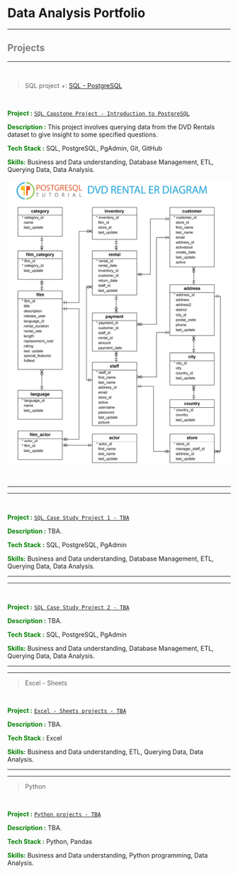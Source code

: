 # Data Analysis Portfolio


---

## <span style="color:grey"> Projects </span>
---


<br>

> SQL project +: [SQL - PostgreSQL](sql-projects)


<br>

<span style="color:green"> __Project :__  </span> [`SQL Capstone Project - Introduction to PostgreSQL`](sql-projects/sql-capstone-project)


<span style="color:green"> __Description :__   </span> This project involves querying data from the DVD Rentals dataset to give insight to some specified questions.

<span style="color:green">  __Tech Stack :__  </span> SQL, PostgreSQL, PgAdmin, Git, GitHub

<span style="color:green"> __Skills:__  </span>  Business and Data understanding, Database Management, ETL, Querying Data, Data Analysis.


<p align="center">

<div style="text-align:center"><img src="images\postgresql-sample-database-diagram.png" /></div>

</p>


<br>


---
---


<br>

<span style="color:green"> __Project :__  </span> [`SQL Case Study Project 1 - TBA`](sql-projects/sql-case-studies-24)


<span style="color:green"> __Description :__   </span> TBA.

<span style="color:green">  __Tech Stack :__  </span> SQL, PostgreSQL, PgAdmin


<span style="color:green"> __Skills:__  </span>  Business and Data understanding, Database Management, ETL, Querying Data, Data Analysis.

---
---

<br>

<span style="color:green"> __Project :__  </span> [`SQL Case Study Project 2 - TBA`](sql-projects/sql-case-studies-24)


<span style="color:green"> __Description :__   </span> TBA.

<span style="color:green">  __Tech Stack :__  </span> SQL, PostgreSQL, PgAdmin


<span style="color:green"> __Skills:__  </span>  Business and Data understanding, Database Management, ETL, Querying Data, Data Analysis.

---
---


> Excel - Sheets



<br>

<span style="color:green"> __Project :__  </span> [`Excel - Sheets projects - TBA`](excel-sheets-projects)


<span style="color:green"> __Description :__   </span> TBA.

<span style="color:green">  __Tech Stack :__  </span> Excel

<span style="color:green"> __Skills:__  </span>  Business and Data understanding,  ETL, Querying Data, Data Analysis.


---
---


> Python

<br>

<span style="color:green"> __Project :__  </span> [`Python projects - TBA`](python-projects)


<span style="color:green"> __Description :__   </span> TBA.

<span style="color:green">  __Tech Stack :__  </span> Python, Pandas

<span style="color:green"> __Skills:__  </span>  Business and Data understanding, Python programming, Data Analysis.


<br>





















